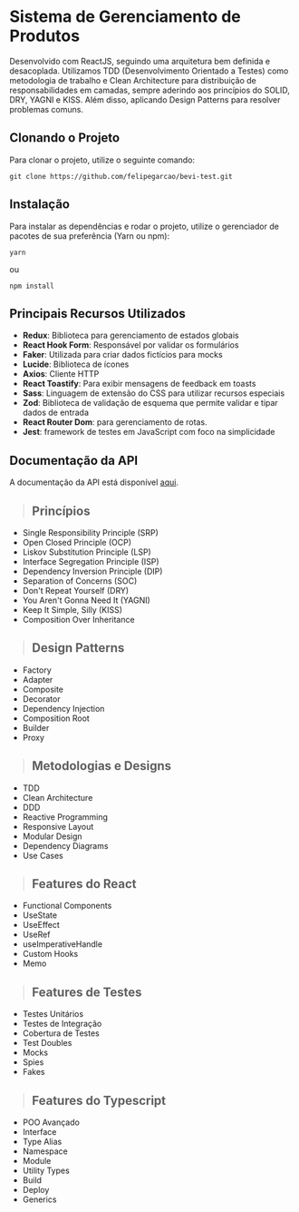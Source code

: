 # Sistema de Gerenciamento de Produtos

 Desenvolvido com ReactJS, seguindo uma arquitetura bem definida e desacoplada. Utilizamos TDD (Desenvolvimento Orientado a Testes) como metodologia de trabalho e Clean Architecture para distribuição de responsabilidades em camadas, sempre aderindo aos princípios do SOLID, DRY, YAGNI e KISS. Além disso, aplicando Design Patterns para resolver problemas comuns.

## Clonando o Projeto

Para clonar o projeto, utilize o seguinte comando:

```
git clone https://github.com/felipegarcao/bevi-test.git
```

## Instalação

Para instalar as dependências e rodar o projeto, utilize o gerenciador de pacotes de sua preferência (Yarn ou npm):

```
yarn
```
ou
```
npm install
```

## Principais Recursos Utilizados

- **Redux**: Biblioteca para gerenciamento de estados globais
- **React Hook Form**: Responsável por validar os formulários
- **Faker**: Utilizada para criar dados fictícios para mocks
- **Lucide**: Biblioteca de ícones
- **Axios**: Cliente HTTP
- **React Toastify**: Para exibir mensagens de feedback em toasts
- **Sass**: Linguagem de extensão do CSS para utilizar recursos especiais
- **Zod**: Biblioteca de validação de esquema que permite validar e tipar dados de entrada
- **React Router Dom**: para gerenciamento de rotas.
- **Jest**: framework de testes em JavaScript com foco na simplicidade

## Documentação da API

A documentação da API está disponível [aqui](https://documenter.getpostman.com/view/12499698/2sA3BkbsqD).



> ## Princípios

* Single Responsibility Principle (SRP)
* Open Closed Principle (OCP)
* Liskov Substitution Principle (LSP)
* Interface Segregation Principle (ISP)
* Dependency Inversion Principle (DIP)
* Separation of Concerns (SOC)
* Don't Repeat Yourself (DRY)
* You Aren't Gonna Need It (YAGNI)
* Keep It Simple, Silly (KISS)
* Composition Over Inheritance

> ## Design Patterns

* Factory
* Adapter
* Composite
* Decorator
* Dependency Injection
* Composition Root
* Builder
* Proxy

> ## Metodologias e Designs

* TDD
* Clean Architecture
* DDD
* Reactive Programming
* Responsive Layout
* Modular Design
* Dependency Diagrams
* Use Cases

> ## Features do React

* Functional Components
* UseState
* UseEffect
* UseRef
* useImperativeHandle
* Custom Hooks
* Memo


> ## Features de Testes

* Testes Unitários
* Testes de Integração
* Cobertura de Testes
* Test Doubles
* Mocks
* Spies
* Fakes

> ## Features do Typescript

* POO Avançado
* Interface
* Type Alias
* Namespace
* Module
* Utility Types
* Build
* Deploy
* Generics
